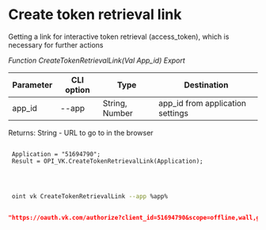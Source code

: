 ﻿---
sidebar_position: 1
---

# Create token retrieval link
Getting a link for interactive token retrieval (access_token), which is necessary for further actions


*Function CreateTokenRetrievalLink(Val App_id) Export*

 | Parameter | CLI option | Type | Destination |
 |-|-|-|-|
 | app_id | --app | String, Number | app_id from application settings |

 
 Returns: String - URL to go to in the browser 

```bsl title="Code example"
	
 Application = "51694790";
 Result = OPI_VK.CreateTokenRetrievalLink(Application);
 
	
```

```sh title="CLI command example"
 
 oint vk CreateTokenRetrievalLink --app %app%


```


```json title="Result"

"https://oauth.vk.com/authorize?client_id=51694790&scope=offline,wall,groups,photos,stats,stories,ads,market,video&v=5.131&response_type=token&redirect_uri=https://api.vk.com/blank.html"

```
